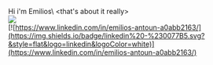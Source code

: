 Hi i'm Emilios\ 
<that's about it really>\
![](https://www.codewars.com/users/EmilAnt/badges/small)\
[![https://www.linkedin.com/in/emilios-antoun-a0abb2163/](https://img.shields.io/badge/linkedin%20-%230077B5.svg?&style=flat&logo=linkedin&logoColor=white)](https://www.linkedin.com/in/emilios-antoun-a0abb2163/)




